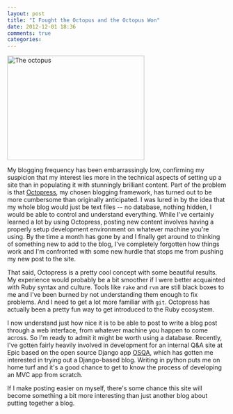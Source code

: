 ```yaml
---
layout: post
title: "I Fought the Octopus and the Octopus Won"
date: 2012-12-01 18:36
comments: true
categories: 
---
```


<img class="left" alt="The octopus" src="http://upload.wikimedia.org/wikipedia/commons/thumb/5/57/Octopus2.jpg/631px-Octopus2.jpg" style="width:315px; height:240px;">

My blogging frequency has been embarrassingly low, confirming my suspicion that my interest lies more in the technical aspects of setting up a site than in populating it with stunningly brilliant content.  Part of the problem is that [Octopress](http://octopress.org), my chosen blogging framework, has turned out to be more cumbersome than originally anticipated.  I was lured in by the idea that my whole blog would just be text files -- no database, nothing hidden, I would be able to control and understand everything.  While I've certainly learned a lot by using Octopress, posting new content involves having a properly setup development environment on whatever machine you're using.  By the time a month has gone by and I finally get around to thinking of something new to add to the blog, I've completely forgotten how things work and I'm confronted with some new hurdle that stops me from pushing my new post to the site.

That said, Octopress is a pretty cool concept with some beautiful results.  My experience would probably be a bit smoother if I were better acquainted with Ruby syntax and culture.  Tools like `rake` and `rvm` are still black boxes to me and I've been burned by not understanding them enough to fix problems.  And I need to get a lot more familiar with `git`.  Octopress has actually been a pretty fun way to get introduced to the Ruby ecosystem.

I now understand just how nice it is to be able to post to write a blog post through a web interface, from whatever machine you happen to come across.  So I'm ready to admit it might be worth using a database.  Recently, I've gotten fairly heavily involved in development for an internal Q&A site at Epic based on the open source Django app [OSQA](http://www.osqa.net), which has gotten me interested in trying out a Django-based blog.  Writing in python puts me on home turf and it's a good chance to get to know the process of developing an MVC app from scratch.

If I make posting easier on myself, there's some chance this site will become something a bit more interesting than just another blog about putting together a blog.
